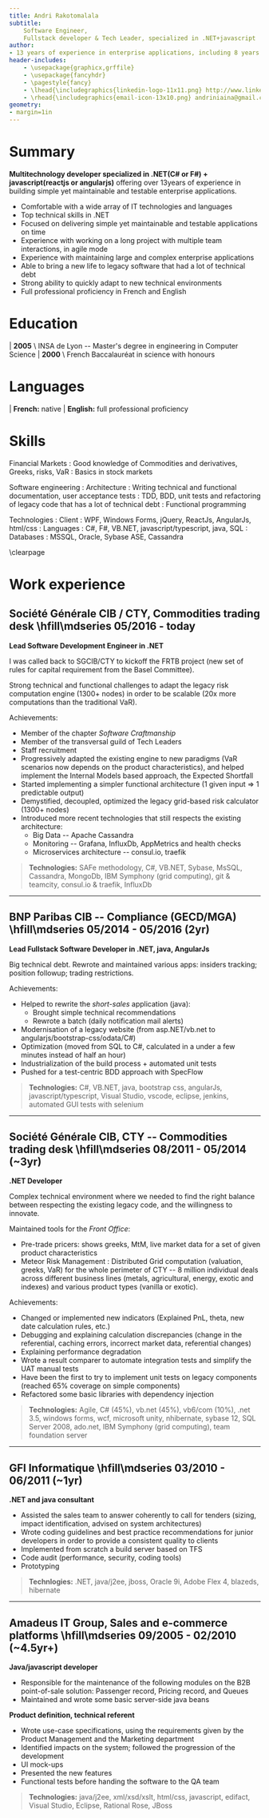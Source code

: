 ```yaml
---
title: Andri Rakotomalala
subtitle: 
    Software Engineer,
    Fullstack developer & Tech Leader, specialized in .NET+javascript
author:
- 13 years of experience in enterprise applications, including 8 years in finance
header-includes:
    - \usepackage{graphicx,grffile}
    - \usepackage{fancyhdr}
    - \pagestyle{fancy}
    - \lhead{\includegraphics{linkedin-logo-11x11.png} http://www.linkedin.com/in/arakotomalala}
    - \rhead{\includegraphics{email-icon-13x10.png} andriniaina@gmail.com}
geometry:
- margin=1in
---
```


Summary
=========
**Multitechnology developer specialized in .NET(C# or F#) + javascript(reactjs or angularjs)** offering over 13years of experience in building simple yet maintainable and testable enterprise applications.

* Comfortable with a wide array of IT technologies and languages
* Top technical skills in .NET
* Focused on delivering simple yet maintainable and testable applications on time
* Experience with working on a long project with multiple team interactions, in agile mode
* Experience with maintaining large and complex enterprise applications
* Able to bring a new life to legacy software that had a lot of technical debt
* Strong ability to quickly adapt to new technical environments
* Full professional proficiency in French and English


Education
=========

| **2005** \ INSA de Lyon -- Master's degree in engineering in Computer Science
| **2000** \ French Baccalauréat in science with honours

Languages
=========

| **French:** native
| **English:** full professional proficiency

Skills
=========

Financial Markets
: Good knowledge of Commodities and derivatives, Greeks, risks, VaR
: Basics in stock markets

Software engineering
: Architecture
: Writing technical and functional documentation, user acceptance tests
: TDD, BDD, unit tests and refactoring of legacy code that has a lot of technical debt
: Functional programming

Technologies
: Client : WPF, Windows Forms, jQuery, ReactJs, AngularJs, html/css
: Languages : C#, F#, VB.NET, javascript/typescript, java, SQL
: Databases : MSSQL, Oracle, Sybase ASE, Cassandra

\clearpage

Work experience
=========


Société Générale CIB / CTY, Commodities trading desk \hfill\mdseries <span class='date'>05/2016 - today</span>
--------------

**Lead Software Development Engineer in .NET**

I was called back to SGCIB/CTY to kickoff the FRTB project (new set of rules for capital requirement from the Basel Committee). 

Strong technical and functional challenges to adapt the legacy risk computation engine (1300+ nodes) in order to be scalable (20x more computations than the traditional VaR).

Achievements:

* Member of the chapter *Software Craftmanship*
* Member of the transversal guild of Tech Leaders
* Staff recruitment
* Progressively adapted the existing engine to new paradigms (VaR scenarios now depends on the product characteristics), and helped implement the Internal Models based approach, the Expected Shortfall
* Started implementing a simpler functional architecture (1 given input => 1 predictable output)
* Demystified, decoupled, optimized the legacy grid-based risk calculator (1300+ nodes)
* Introduced more recent technologies that still respects the existing architecture:
   * Big Data -- Apache Cassandra
   * Monitoring -- Grafana, InfluxDb, AppMetrics and health checks
   * Microservices architecture -- consul.io, traefik

> **Technologies:** SAFe methodology, C#, VB.NET, Sybase, MsSQL, Cassandra, MongoDb, IBM Symphony (grid computing), git & teamcity, consul.io & traefik, InfluxDb






---






BNP Paribas CIB -- Compliance (GECD/MGA) \hfill\mdseries <span class='date'>05/2014 - 05/2016 (2yr)</span>
--------------

**Lead Fullstack Software Developer in .NET, java, AngularJs**

Big technical debt. Rewrote and maintained various apps: insiders tracking; position followup; trading restrictions.

Achievements:

* Helped to rewrite the *short-sales* application (java):
    * Brought simple technical recommendations
    * Rewrote a batch (daily notification mail alerts)
* Modernisation of a legacy website (from asp.NET/vb.net to angularjs/bootstrap-css/odata/C#) 
* Optimization (moved from SQL to C#, calculated in a under a few minutes instead of half an hour) 
* Industrialization of the build process + automated unit tests 
* Pushed for a test-centric BDD approach with SpecFlow 


> **Technologies:** C#, VB.NET, java, bootstrap css, angularJs, javascript/typescript, Visual Studio, vscode, eclipse, jenkins, automated GUI tests with selenium











---


Société Générale CIB, CTY -- Commodities trading desk \hfill\mdseries <span class='date'>08/2011 - 05/2014 (~3yr)</span>
--------------

**.NET Developer**

Complex technical environment where we needed to find the right balance between respecting the existing legacy code, and the willingness to innovate.


Maintained tools for the *Front Office*:

* Pre-trade pricers: shows greeks, MtM, live market data for a set of given product characteristics
* Meteor Risk Management : Distributed Grid computation (valuation, greeks, VaR) for the whole perimeter of CTY -- 8 million individual deals across different business lines (metals, agricultural, energy, exotic and indexes) and various product types (vanilla or exotic).


Achievements:

* Changed or implemented new indicators (Explained PnL, theta, new date calculation rules, etc.)
* Debugging and explaining calculation discrepancies (change in the referential, caching errors, incorrect market data, referential changes)
* Explaining performance degradation
* Wrote a result comparer to automate integration tests and simplify the UAT manual tests
* Have been the first to try to implement unit tests on legacy components (reached 65% coverage on simple components)
* Refactored some basic libraries with dependency injection


> **Technologies:** Agile, C# (45%), vb.net (45%), vb6/com (10%), .net 3.5, windows forms, wcf, microsoft unity, nhibernate, sybase 12, SQL Server 2008, ado.net, IBM Symphony (grid computing), team foundation server





---






GFI Informatique \hfill\mdseries <span class='date'>03/2010 - 06/2011 (~1yr)</span>
--------------

**.NET and java consultant**

* Assisted the sales team to answer coherently to call for tenders (sizing, impact identification, advised on system architectures)
* Wrote coding guidelines and best practice recommendations for junior developers in order to provide a consistent quality to clients
* Implemented from scratch a build server based on TFS
* Code audit (performance, security, coding tools)
* Prototyping

> **Technlogies:** .NET, java/j2ee, jboss, Oracle 9i, Adobe Flex 4, blazeds, hibernate








---






Amadeus IT Group, Sales and e-commerce platforms \hfill\mdseries  <span class='date'>09/2005 - 02/2010 (~4.5yr+)</span>
--------------

**Java/javascript developer**

* Responsible for the maintenance of the following modules on the B2B point-of-sale solution: Passenger record, Pricing record, and Queues
* Maintained and wrote some basic server-side java beans

**Product definition, technical referent**

* Wrote use-case specifications, using the requirements given by the Product Management and the Marketing department
* Identified impacts on the system; followed the progression of the development
* UI mock-ups
* Presented the new features
* Functional tests before handing the software to the QA team


> **Technologies:** java/j2ee, xml/xsd/xslt, html/css, javascript, edifact, Visual Studio, Eclipse, Rational Rose, JBoss

